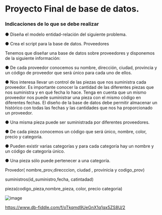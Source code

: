 # Proyecto Final de base de datos.
### Indicaciones de lo que se debe realizar

● Diseña el modelo entidad-relación del siguiente problema.

● Crea el script para la base de datos.
Proveedores

Tenemos que diseñar una base de datos sobre proveedores y disponemos de
la siguiente información:

● De cada proveedor conocemos su nombre, dirección, ciudad, provincia y
un código de proveedor que será único para cada uno de ellos.

● Nos interesa llevar un control de las piezas que nos suministra cada
proveedor. Es importante conocer la cantidad de las diferentes piezas
que nos suministra y en qué fecha lo hace. Tenga en cuenta que un
mismo proveedor nos puede suministrar una pieza con el mismo código
en diferentes fechas. El diseño de la base de datos debe permitir
almacenar un histórico con todas las fechas y las cantidades que nos ha
proporcionado un proveedor.

● Una misma pieza puede ser suministrada por diferentes proveedores.

● De cada pieza conocemos un código que será único, nombre, color,
precio y categoría.

● Pueden existir varias categorías y para cada categoría hay un nombre y
un código de categoría único.

● Una pieza sólo puede pertenecer a una categoría.


Provedor( nombre_prov,direcccion, ciudad , provinicia y codigo_prov)

suministros(id_suministro,fecha, catintadad)

pieza(codigo_pieza,nombre_pieza, color, precio categoria)

![image](https://user-images.githubusercontent.com/87988894/171554837-5d76b826-edad-46ff-9738-bcb772335857.png)

https://www.db-fiddle.com/f/oTkqmd9UeGnX1q1qx5ZS8U/2
